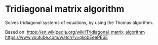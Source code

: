# Tridiagonal matrix algorithm

Solves tridiagonal systems of equations, by using the Thomas algorithm.

Based on: 
https://en.wikipedia.org/wiki/Tridiagonal_matrix_algorithm
https://www.youtube.com/watch?v=qkobEeePE6E
